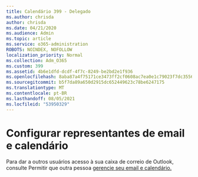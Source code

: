 ```yaml
---
title: Calendário 399 - Delegado
ms.author: chrisda
author: chrisda
ms.date: 04/21/2020
ms.audience: Admin
ms.topic: article
ms.service: o365-administration
ROBOTS: NOINDEX, NOFOLLOW
localization_priority: Normal
ms.collection: Adm_O365
ms.custom: 399
ms.assetid: 4b6e1dfd-dcdf-4f7c-8249-be2bd2e1f936
ms.openlocfilehash: 8aba87a4f75171ce3473ff2cf0608ac7ea0e1c79023f7dc35566f023864c008e
ms.sourcegitcommit: b5f7da89a650d2915dc652449623c78be6247175
ms.translationtype: MT
ms.contentlocale: pt-BR
ms.lasthandoff: 08/05/2021
ms.locfileid: "53950329"
---
```

# <a name="configure-mail-and-calendar-delegates"></a>Configurar representantes de email e calendário

Para dar a outros usuários acesso à sua caixa de correio de Outlook, consulte Permitir que outra pessoa [gerencie seu email e calendário.](https://support.office.com/article/9684b670-7588-4eea-8717-9e5799047540.aspx)
